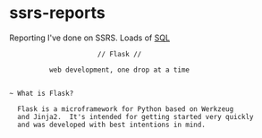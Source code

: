 # ssrs-reports

Reporting I've done on SSRS. Loads of [SQL](https://fr.wikipedia.org/wiki/Structured_Query_Language) 



                          // Flask //

              web development, one drop at a time


    ~ What is Flask?

      Flask is a microframework for Python based on Werkzeug
      and Jinja2.  It's intended for getting started very quickly
      and was developed with best intentions in mind.
